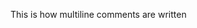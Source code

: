 <!DOCTYPE html>
<html>
    <head>
    <title>Multiline comments</title>
    </head>
    <body>
        <!-- This is an example of the Multiline comments in the HTML. See how i can write so many lines-->
        <p>This is how multiline comments are written</p>
    </body>

</html>
